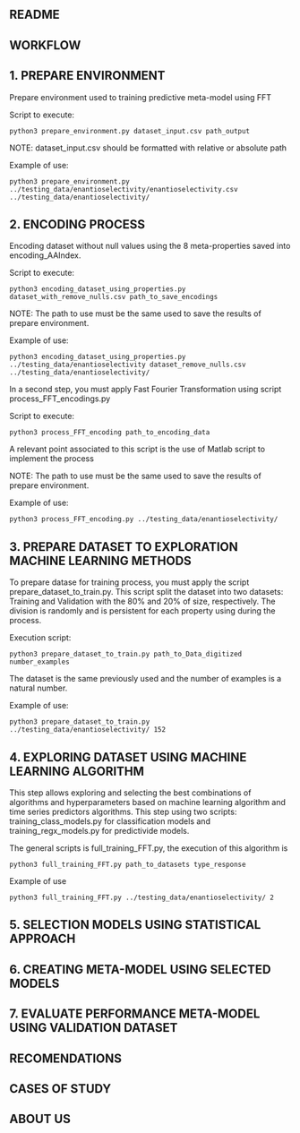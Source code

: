 ## README

## WORKFLOW

## 1. PREPARE ENVIRONMENT

Prepare environment used to training predictive meta-model using FFT

Script to execute:


```
python3 prepare_environment.py dataset_input.csv path_output
```

NOTE: dataset_input.csv should be formatted with relative or absolute path

Example of use:

```
python3 prepare_environment.py ../testing_data/enantioselectivity/enantioselectivity.csv ../testing_data/enantioselectivity/

```

## 2. ENCODING PROCESS

Encoding dataset without null values using the 8 meta-properties saved into encoding_AAIndex.

Script to execute:

```
python3 encoding_dataset_using_properties.py dataset_with_remove_nulls.csv path_to_save_encodings
```

NOTE: The path to use must be the same used to save the results of prepare environment.

Example of use:

```
python3 encoding_dataset_using_properties.py ../testing_data/enantioselectivity dataset_remove_nulls.csv ../testing_data/enantioselectivity/

```

In a second step, you must apply Fast Fourier Transformation using script process_FFT_encodings.py

Script to execute:

```
python3 process_FFT_encoding path_to_encoding_data
```

A relevant point associated to this script is the use of Matlab script to implement the process

NOTE: The path to use must be the same used to save the results of prepare environment.

Example of use:

```
python3 process_FFT_encoding.py ../testing_data/enantioselectivity/
```
## 3. PREPARE DATASET TO EXPLORATION MACHINE LEARNING METHODS

To prepare datase for training process, you must apply the script prepare_dataset_to_train.py. This script split the dataset into two datasets: Training and Validation with the 80% and 20% of size, respectively. The division is randomly and is persistent for each property using during the process.

Execution script:

```
python3 prepare_dataset_to_train.py path_to_Data_digitized number_examples
```

The dataset is the same previously used and the number of examples is a natural number.

Example of use:

```
python3 prepare_dataset_to_train.py ../testing_data/enantioselectivity/ 152
```
## 4. EXPLORING DATASET USING MACHINE LEARNING ALGORITHM

This step allows exploring and selecting the best combinations of algorithms and hyperparameters based on machine learning algorithm and time series predictors algorithms. This step using two scripts: training_class_models.py for classification models and training_regx_models.py for predictivide models. 

The general scripts is full_training_FFT.py, the execution of this algorithm is

```
python3 full_training_FFT.py path_to_datasets type_response
```

Example of use

```
python3 full_training_FFT.py ../testing_data/enantioselectivity/ 2
```

## 5. SELECTION MODELS USING STATISTICAL APPROACH


## 6. CREATING META-MODEL USING SELECTED MODELS

## 7. EVALUATE PERFORMANCE META-MODEL USING VALIDATION DATASET

## RECOMENDATIONS

## CASES OF STUDY

## ABOUT US
